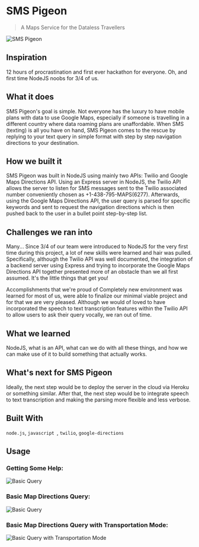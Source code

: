 # SMS Pigeon
> A Maps Service for the Dataless Travellers

![SMS Pigeon](sms-pigeon.gif)
## Inspiration
12 hours of procrastination and first ever hackathon for everyone. Oh, and first time NodeJS noobs for 3/4 of us.

## What it does
SMS Pigeon's goal is simple. Not everyone has the luxury to have mobile plans with data to use Google Maps, especially if someone is travelling in a different country where data roaming plans are unaffordable. When SMS (texting) is all you have on hand, SMS Pigeon comes to the rescue by replying to your text query in simple format with step by step navigation directions to your destination.

## How we built it
SMS Pigeon was built in NodeJS using mainly two APIs: Twilio and Google Maps Directions API. Using an Express server in NodeJS, the Twilio API allows the server to listen for SMS messages sent to the Twilio associated number conveniently chosen as +1-438-795-MAPS(6277). Afterwards, using the Google Maps Directions API, the user query is parsed for specific keywords and sent to request the navigation directions which is then pushed back to the user in a bullet point step-by-step list.

## Challenges we ran into
Many... Since 3/4 of our team were introduced to NodeJS for the very first time during this project, a lot of new skills were learned and hair was pulled. Specifically, although the Twilio API was well documented, the integration of a backend server using Express and trying to incorporate the Google Maps Directions API together presented more of an obstacle than we all first assumed. It's the little things that get you!

Accomplishments that we're proud of
Completely new environment was learned for most of us, were able to finalize our minimal viable project and for that we are very pleased. Although we would of loved to have incorporated the speech to text transcription features within the Twilio API to allow users to ask their query vocally, we ran out of time.

## What we learned
NodeJS, what is an API, what can we do with all these things, and how we can make use of it to build something that actually works.

## What's next for SMS Pigeon
Ideally, the next step would be to deploy the server in the cloud via Heroku or something similar. After that, the next step would be to integrate speech to text transcription and making the parsing more flexible and less verbose.

## Built With
`node.js`, `javascript `, `twilio`, `google-directions`

## Usage

### Getting Some Help:
![Basic Query](docs/images/screenshot-help.jpg)

### Basic Map Directions Query:
![Basic Query](docs/images/screenshot-1.jpg)

### Basic Map Directions Query with Transportation Mode:
![Basic Query with Transportation Mode](docs/images/screenshot-2.jpg)





